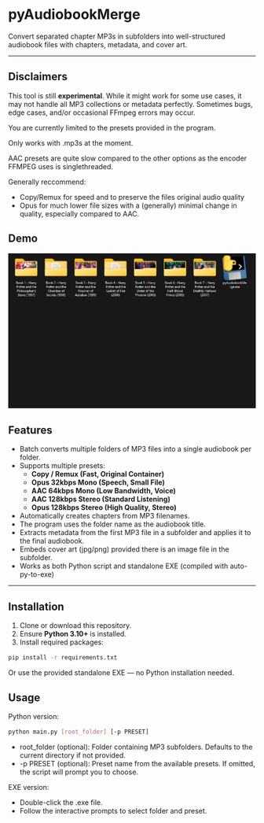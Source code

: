 # pyAudiobookMerge
Convert separated chapter MP3s in subfolders into well-structured audiobook files with chapters, metadata, and cover art.

---

## Disclaimers

This tool is still **experimental**. While it might work for some use cases, it may not handle all MP3 collections or metadata perfectly. Sometimes bugs, edge cases, and/or occasional FFmpeg errors may occur.

You are currently limited to the presets provided in the program.

Only works with .mp3s at the moment.

AAC presets are quite slow compared to the other options as the encoder FFMPEG uses is singlethreaded.

Generally reccommend:
- Copy/Remux for speed and to preserve the files original audio quality
- Opus for much lower file sizes with a (generally) minimal change in quality, especially compared to AAC.

## Demo
![Use](./explorer_2p75GmGp2b.gif)

## Features

- Batch converts multiple folders of MP3 files into a single audiobook per folder.
- Supports multiple presets:
  - **Copy / Remux (Fast, Original Container)**
  - **Opus 32kbps Mono (Speech, Small File)**
  - **AAC 64kbps Mono (Low Bandwidth, Voice)**
  - **AAC 128kbps Stereo (Standard Listening)**
  - **Opus 128kbps Stereo (High Quality, Stereo)**
- Automatically creates chapters from MP3 filenames.
- The program uses the folder name as the audiobook title.
- Extracts metadata from the first MP3 file in a subfolder and applies it to the final audiobook.
- Embeds cover art (jpg/png) provided there is an image file in the subfolder.
- Works as both Python script and standalone EXE (compiled with auto-py-to-exe)

---

## Installation

1. Clone or download this repository.
2. Ensure **Python 3.10+** is installed.
3. Install required packages:

```bash
pip install -r requirements.txt
```
Or use the provided standalone EXE — no Python installation needed.

## Usage

Python version:

```bash
python main.py [root_folder] [-p PRESET]
```
- root_folder (optional): Folder containing MP3 subfolders. Defaults to the current directory if not provided.
- -p PRESET (optional): Preset name from the available presets. If omitted, the script will prompt you to choose.

EXE version:
- Double-click the .exe file.
- Follow the interactive prompts to select folder and preset.

